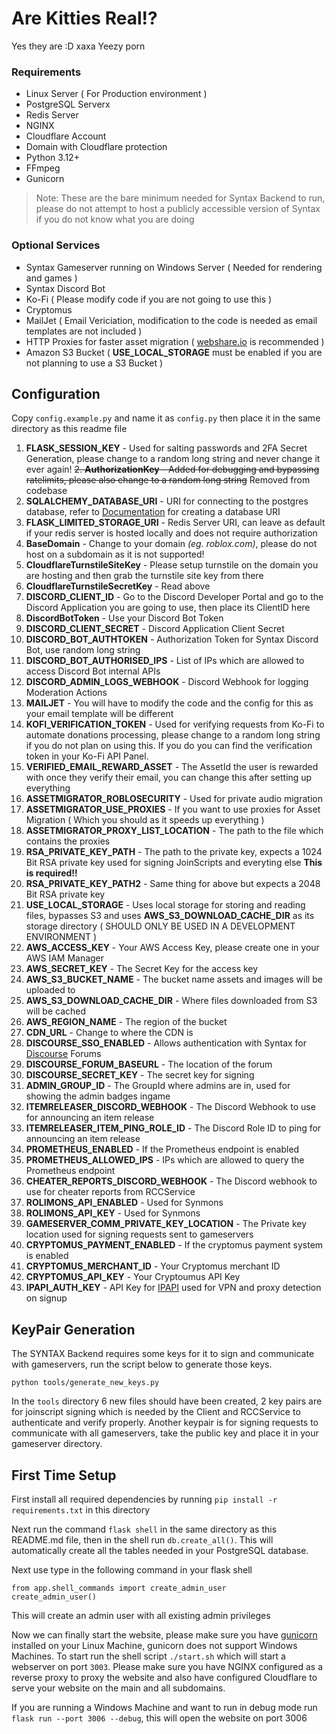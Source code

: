 # Are Kitties Real!?
Yes they are :D xaxa
Yeezy porn
### Requirements 
 - Linux Server ( For Production environment )
 - PostgreSQL Serverx
 - Redis Server
 - NGINX
 - Cloudflare Account
 - Domain with Cloudflare protection
 - Python 3.12+
 - FFmpeg
 - Gunicorn 

> Note: These are the bare minimum needed for Syntax Backend to run, please do not attempt to host a publicly accessible version of Syntax if you do not know what you are doing

### Optional Services
 - Syntax Gameserver running on Windows Server ( Needed for rendering and games )
 - Syntax Discord Bot
 - Ko-Fi ( Please modify code if you are not going to use this )
 - Cryptomus
 - MailJet ( Email Vericiation, modification to the code is needed as email templates are not included )
 - HTTP Proxies for faster asset migration ( [webshare.io](https://webshare.io/) is recommended )
 - Amazon S3 Bucket ( **USE_LOCAL_STORAGE** must be enabled if you are not planning to use a S3 Bucket )

## Configuration
Copy `config.example.py` and name it as `config.py` then place it in the same directory as this readme file

1. **FLASK_SESSION_KEY** - Used for salting passwords and 2FA Secret Generation, please change to a random long string and never change it ever again!
~~2. **AuthorizationKey** - Added for debugging and bypassing ratelimits, please also change to a random long string~~ Removed from codebase
3. **SQLALCHEMY_DATABASE_URI** - URI for connecting to the postgres database, refer to [Documentation](https://flask-sqlalchemy.palletsprojects.com/en/2.x/config/) for creating a database URI
4. **FLASK_LIMITED_STORAGE_URI** - Redis Server URI, can leave as default if your redis server is hosted locally and does not require authorization
5. **BaseDomain** - Change to your domain *(eg. roblox.com)*, please do not host on a subdomain as it is not supported!
6. **CloudflareTurnstileSiteKey** - Please setup turnstile on the domain you are hosting and then grab the turnstile site key from there
7. **CloudflareTurnstileSecretKey** - Read above
8. **DISCORD_CLIENT_ID** - Go to the Discord Developer Portal and go to the Discord Application you are going to use, then place its ClientID here
9. **DiscordBotToken** - Use your Discord Bot Token
10. **DISCORD_CLIENT_SECRET** - Discord Application Client Secret
11. **DISCORD_BOT_AUTHTOKEN** - Authorization Token for Syntax Discord Bot, use random long string
12. **DISCORD_BOT_AUTHORISED_IPS** - List of IPs which are allowed to access Discord Bot internal APIs
13. **DISCORD_ADMIN_LOGS_WEBHOOK** - Discord Webhook for logging Moderation Actions
14. **MAILJET** - You will have to modify the code and the config for this as your email template will be different
15. **KOFI_VERIFICATION_TOKEN** - Used for verifying requests from Ko-Fi to automate donations processing, please change to a random long string if you do not plan on using this. If you do you can find the verification token in your Ko-Fi API Panel.
16. **VERIFIED_EMAIL_REWARD_ASSET** - The AssetId the user is rewarded with once they verify their email, you can change this after setting up everything
17. **ASSETMIGRATOR_ROBLOSECURITY** - Used for private audio migration
18. **ASSETMIGRATOR_USE_PROXIES** - If you want to use proxies for Asset Migration ( Which you should as it speeds up everything )
19. **ASSETMIGRATOR_PROXY_LIST_LOCATION** - The path to the file which contains the proxies
20. **RSA_PRIVATE_KEY_PATH** - The path to the private key, expects a 1024 Bit RSA private key used for signing JoinScripts and everyting else **This is required!!**
21. **RSA_PRIVATE_KEY_PATH2** - Same thing for above but expects a 2048 Bit RSA private key
22. **USE_LOCAL_STORAGE** - Uses local storage for storing and reading files, bypasses S3 and uses **AWS_S3_DOWNLOAD_CACHE_DIR** as its storage directory  ( SHOULD ONLY BE USED IN A DEVELOPMENT ENVIRONMENT )
23. **AWS_ACCESS_KEY** - Your AWS Access Key, please create one in your AWS IAM Manager
24. **AWS_SECRET_KEY** - The Secret Key for the access key
25. **AWS_S3_BUCKET_NAME** - The bucket name assets and images will be uploaded to
26. **AWS_S3_DOWNLOAD_CACHE_DIR** - Where files downloaded from S3 will be cached
27. **AWS_REGION_NAME** - The region of the bucket
28. **CDN_URL** - Change to where the CDN is
29. **DISCOURSE_SSO_ENABLED** - Allows authentication with Syntax for [Discourse](https://www.discourse.org/) Forums
30. **DISCOURSE_FORUM_BASEURL** - The location of the forum
31. **DISCOURSE_SECRET_KEY** - The secret key for signing
32. **ADMIN_GROUP_ID** - The GroupId where admins are in, used for showing the admin badges ingame
33. **ITEMRELEASER_DISCORD_WEBHOOK** - The Discord Webhook to use for announcing an item release
34. **ITEMRELEASER_ITEM_PING_ROLE_ID** - The Discord Role ID to ping for announcing an item release
35. **PROMETHEUS_ENABLED** - If the Prometheus endpoint is enabled
36. **PROMETHEUS_ALLOWED_IPS** - IPs which are allowed to query the Prometheus endpoint
37. **CHEATER_REPORTS_DISCORD_WEBHOOK** - The Discord webhook to use for cheater reports from RCCService
38. **ROLIMONS_API_ENABLED** - Used for Synmons
39. **ROLIMONS_API_KEY** - Used for Synmons
40. **GAMESERVER_COMM_PRIVATE_KEY_LOCATION** - The Private key location used for signing requests sent to gameservers
41. **CRYPTOMUS_PAYMENT_ENABLED** - If the cryptomus payment system is enabled
42. **CRYPTOMUS_MERCHANT_ID** - Your Cryptomus merchant ID
43. **CRYPTOMUS_API_KEY** - Your Cryptoumus API Key
44. **IPAPI_AUTH_KEY** - API Key for [IPAPI](https://ipapi.co/) used for VPN and proxy detection on signup

## KeyPair Generation
The SYNTAX Backend requires some keys for it to sign and communicate with gameservers, run the script below to generate those keys.
```
python tools/generate_new_keys.py
```

In the `tools` directory 6 new files should have been created, 2 key pairs are for joinscript signing which is needed by the Client and RCCService to authenticate and verify properly.
Another keypair is for signing requests to communicate with all gameservers, take the public key and place it in your gameserver directory.

## First Time Setup

First install all required dependencies by running `pip install -r requirements.txt` in this directory

Next run the command `flask shell` in the same directory as this README.md file, then in the shell run `db.create_all()`.
This will automatically create all the tables needed in your PostgreSQL database.

Next use type in the following command in your flask shell
```
from app.shell_commands import create_admin_user
create_admin_user()
```
This will create an admin user with all existing admin privileges

Now we can finally start the website, please make sure you have [gunicorn](https://gunicorn.org/) installed on your Linux Machine, gunicorn does not support Windows Machines. To start run the shell script `./start.sh` which will start a webserver on port `3003`. Please make sure you have NGINX configured as a reverse proxy to proxy the website and also have configured Cloudflare to serve your website on the main and all subdomains.

If you are running a Windows Machine and want to run in debug mode run `flask run --port 3006 --debug`, this will open the website on port 3006
